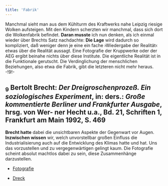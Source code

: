 ```yaml
---
title: 'Fabrik'
---
```


Manchmal sieht man aus dem Kühlturm des Kraftwerks nahe Leipzig riesige Wolken aufsteigen. Mit den Kindern scherzten wir manchmal, dass sich dort die Wolkenfabrik befindet. **Daran musste** ich nun denken, als ich einmal wieder über Brechts Satz nachdachte: **Die Lage** wird dadurch so kompliziert, daß weniger denn je eine ein fache ›Wiedergabe der Realität‹ etwas über die Realität aussagt. Eine Fotografie der Kruppwerke oder der AEG ergibt beinahe nichts über diese Institute. Die eigentliche Realität ist in die Funktionale gerutscht. Die Verdinglichung der menschlichen Beziehungen, also etwa die Fabrik, gibt die letzteren nicht mehr heraus. -!9!-
## <sub class="subscript">**9**</sub> Bertolt Brecht: _Der Dreigroschenprozeß. Ein soziologisches Experiment_, in: ders.: _Große kommentierte Berliner und Frankfurter Ausgabe_, hrsg. von Wer- ner Hecht u.a., Bd. 21, Schriften 1, Frankfurt am Main 1992, S. 469
**Brecht hatte** dabei die unsichtbaren Aspekte der Gegenwart vor Augen. **Inzwischen wissen** wir, welch unvorstellbar großen Einfluss die Industrialisierung auch auf die Entwicklung des Klimas hatte und hat. Uns das vorzustellen und zu vergegenwärtigen gelingt kaum. Die Fotografie scheint absolut machtlos dabei zu sein, diese Zusammenhänge darzustellen.

* [Fotografie](Photography_de)

* [Dreck](Dirt_de)
